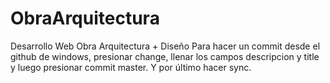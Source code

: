 # ObraArquitectura
Desarrollo Web Obra Arquitectura + Diseño
Para hacer un commit desde el github de windows,
presionar change, llenar los campos descripcion y title y luego presionar
commit master. Y por último hacer sync.


